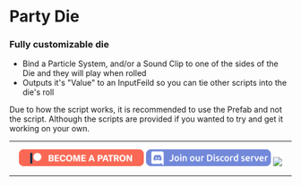 # Party Die

### Fully customizable die
- Bind a Particle System, and/or a Sound Clip to one of the sides of the Die and they will play when rolled
- Outputs it's "Value" to an InputFeild so you can tie other scripts into the die's roll

Due to how the script works, it is recommended to use the Prefab and not the script. Although the scripts are provided if you wanted to try and get it working on your own.

---------------------

<p align="center">
  <a href="https://www.patreon.com/TakatoandBeast" target="_blank">
    <img src="/.github/Icon/Patreon Button.png" height="30"></a>
  <a href="http://discord.gg/dpuxmxr" target="_blank">
    <img src="/.github/Icon/Discord Button.png" height="30"></a>
  <a href="https://ko-fi.com/takatoandbeast" target="_blank">
    <img src="https://www.ko-fi.com/img/githubbutton_sm.svg" height="30"></a>
</p>

---------------------
